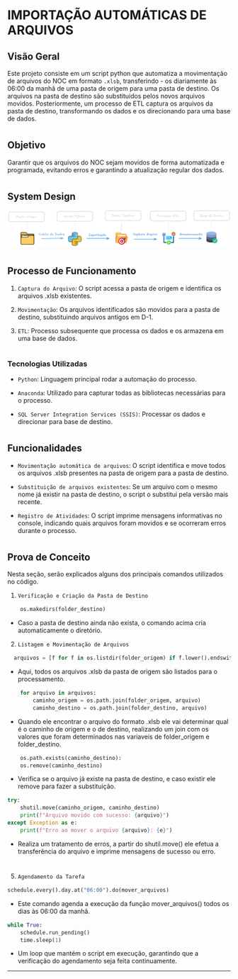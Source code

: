 # IMPORTAÇÃO AUTOMÁTICAS DE ARQUIVOS


## Visão Geral

Este projeto consiste em um script python que automatiza a movimentação de arquivos do NOC em formato `.xlsb`, transferindo - os diariamente às 06:00 da manhã de uma pasta de origem para uma pasta de destino. Os arquivos na pasta de destino são substituídos pelos novos arquivos movidos. Posteriormente, um processo de ETL captura os arquivos da pasta de destino, transformando os dados e os direcionando para uma base de dados.

#

## Objetivo

Garantir que os arquivos do NOC sejam movidos de forma automatizada e programada, evitando erros e garantindo a atualização regular dos dados.

#

## **System Design**
![Diagrama do Sistema](Diagrama.png)

#

## Processo de Funcionamento

1. `Captura do Arquivo`: O script acessa a pasta de origem e identifica os arquivos .xlsb existentes.

2. `Movimentação`: Os arquivos identificados são movidos para a pasta de destino, substituindo arquivos antigos em D-1.

3. `ETL`: Processo subsequente que processa os dados e os armazena em uma base de dados.

#

### Tecnologias Utilizadas

* `Python`: Linguagem principal rodar a automação do processo.

* `Anaconda`: Utilizado para capturar todas as bibliotecas necessárias para o processo.

* `SQL Server Integration Services (SSIS)`: Processar os dados e direcionar para base de destino.

#

## Funcionalidades

* `Movimentação automática de arquivos`: O script identifica e move todos os arquivos .xlsb presentes na pasta de origem para a pasta de destino.

* `Substituição de arquivos existentes`: Se um arquivo com o mesmo nome já existir na pasta de destino, o script o substitui pela versão mais recente.

* `Registro de Atividades`: O script imprime mensagens informativas no console, indicando quais arquivos foram movidos e se ocorreram erros durante o processo.

#

## Prova de Conceito

Nesta seção, serão explicados alguns dos principais comandos utilizados no código.

1. `Verificação e Criação da Pasta de Destino`

```python
    os.makedirs(folder_destino)
```
* Caso a pasta de destino ainda não exista, o comando acima cria automaticamente o diretório.

2. `Listagem e Movimentação de Arquivos`
```python
  arquivos = [f for f in os.listdir(folder_origem) if f.lower().endswith(".xlsb")]
```
* Aqui, todos os arquivos .xlsb da pasta de origem são listados para o processamento.

```python
    for arquivo in arquivos:
        caminho_origem = os.path.join(folder_origem, arquivo)
        caminho_destino = os.path.join(folder_destino, arquivo)
```
* Quando ele encontrar o arquivo do formato .xlsb ele vai determinar qual é o caminho de origem e o de destino, realizando um join com os valores que foram determinados nas variaveis de folder_origem e folder_destino.

``` python
    os.path.exists(caminho_destino):
    os.remove(caminho_destino)
```
* Verifica se o arquivo já existe na pasta de destino, e caso existir ele remove para fazer a substituição.

``` python 
try:
    shutil.move(caminho_origem, caminho_destino)
    print(f"Arquivo movido com sucesso: {arquivo}")
except Exception as e:
    print(f"Erro ao mover o arquivo {arquivo}: {e}")
```
* Realiza um tratamento de erros, a partir do shutil.move() ele efetua a transferência do arquivo e imprime mensagens de sucesso ou erro.

#

5. `Agendamento da Tarefa`

``` python
schedule.every().day.at("06:00").do(mover_arquivos)
```
* Este comando agenda a execução da função mover_arquivos() todos os dias às 06:00 da manhã.

``` python
while True:
    schedule.run_pending()
    time.sleep(1)
```
* Um loop que mantém o script em execução, garantindo que a verificação do agendamento seja feita continuamente.

---
